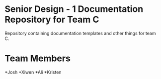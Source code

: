 Senior Design - 1
Documentation Repository for Team C
========
Repository containing documentation templates and other things for team C.

Team Members
========
*Josh
*Xiwen
*Ali
*Kristen
